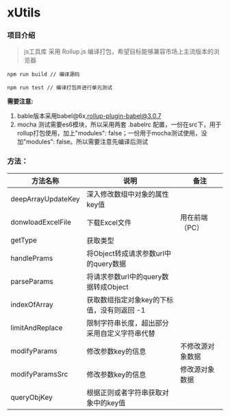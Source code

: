 # xUtils

### 项目介绍
> js工具库
> 采用 Rollup.js 编译打包，希望目标能够兼容市场上主流版本的浏览器

```
npm run build // 编译源码

npm run test // 编译打包并进行单元测试
```

**需要注意:** 
1. bable版本采用babel@6x,rollup-plugin-babel@3.0.7
2. mocha 测试需要es6模块，所以采用两套 .babelrc 配置，一份在src下，用于rollup打包使用，加上"modules": false；一份用于mocha测试使用，没加"modules": false。所以需要注意先编译后测试







### 方法：

| 方法名称           | 说明                                         | 备注             |
| ------------------ | -------------------------------------------- | ---------------- |
| deepArrayUpdateKey | 深入修改数组中对象的属性key值                |                  |
| donwloadExcelFile  | 下载Excel文件                                | 用在前端（PC）   |
| getType            | 获取类型                                     |                  |
| handlePrams        | 将Object转成请求参数url中的query数据         |                  |
| parseParams        | 将请求参数url中的query数据转成Object         |                  |
| indexOfArray       | 获取数组指定对象key的下标值，没有则返回 -1   |                  |
| limitAndReplace    | 限制字符串长度，超出部分采用自定义字符串代替 |                  |
| modifyParams       | 修改参数key的信息                            | 不修改源对象数据 |
| modifyParamsSrc    | 修改参数key的信息                            | 修改源对象数据   |
| queryObjKey        | 根据正则或者字符串获取对象中的key值          |                  |

